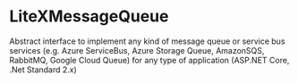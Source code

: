 # LiteXMessageQueue
Abstract interface to implement any kind of message queue or service bus services (e.g. Azure ServiceBus, Azure Storage Queue, AmazonSQS, RabbitMQ, Google Cloud Queue) for any type of application (ASP.NET Core, .Net Standard 2.x) 
